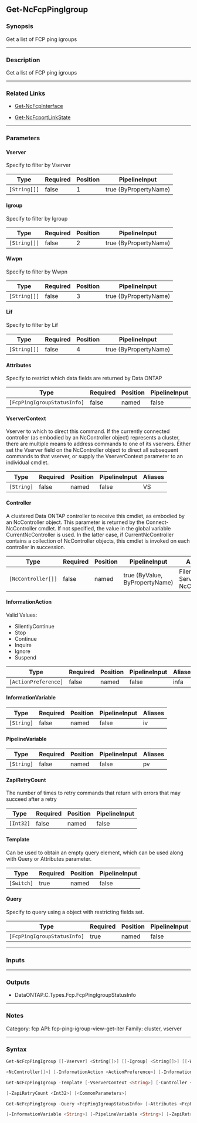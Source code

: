 Get-NcFcpPingIgroup
-------------------

### Synopsis
Get a list of FCP ping igroups

---

### Description

Get a list of FCP ping igroups

---

### Related Links
* [Get-NcFcpInterface](Get-NcFcpInterface)

* [Get-NcFcportLinkState](Get-NcFcportLinkState)

---

### Parameters
#### **Vserver**
Specify to filter by Vserver

|Type        |Required|Position|PipelineInput        |
|------------|--------|--------|---------------------|
|`[String[]]`|false   |1       |true (ByPropertyName)|

#### **Igroup**
Specify to filter by Igroup

|Type        |Required|Position|PipelineInput        |
|------------|--------|--------|---------------------|
|`[String[]]`|false   |2       |true (ByPropertyName)|

#### **Wwpn**
Specify to filter by Wwpn

|Type        |Required|Position|PipelineInput        |
|------------|--------|--------|---------------------|
|`[String[]]`|false   |3       |true (ByPropertyName)|

#### **Lif**
Specify to filter by Lif

|Type        |Required|Position|PipelineInput        |
|------------|--------|--------|---------------------|
|`[String[]]`|false   |4       |true (ByPropertyName)|

#### **Attributes**
Specify to restrict which data fields are returned by Data ONTAP

|Type                       |Required|Position|PipelineInput|
|---------------------------|--------|--------|-------------|
|`[FcpPingIgroupStatusInfo]`|false   |named   |false        |

#### **VserverContext**
Vserver to which to direct this command.  If the currently connected controller (as embodied by an NcController object) represents a cluster, there are multiple means to address commands to one of its vservers.  Either set the Vserver field on the NcController object to direct all subsequent commands to that vserver, or supply the VserverContext parameter to an individual cmdlet.

|Type      |Required|Position|PipelineInput|Aliases|
|----------|--------|--------|-------------|-------|
|`[String]`|false   |named   |false        |VS     |

#### **Controller**
A clustered Data ONTAP controller to receive this cmdlet, as embodied by an NcController object.  This parameter is returned by the Connect-NcController cmdlet.  If not specified, the value in the global variable CurrentNcController is used.  In the latter case, if CurrentNcController contains a collection of NcController objects, this cmdlet is invoked on each controller in succession.

|Type              |Required|Position|PipelineInput                 |Aliases                          |
|------------------|--------|--------|------------------------------|---------------------------------|
|`[NcController[]]`|false   |named   |true (ByValue, ByPropertyName)|Filer<br/>Server<br/>NcController|

#### **InformationAction**

Valid Values:

* SilentlyContinue
* Stop
* Continue
* Inquire
* Ignore
* Suspend

|Type                |Required|Position|PipelineInput|Aliases|
|--------------------|--------|--------|-------------|-------|
|`[ActionPreference]`|false   |named   |false        |infa   |

#### **InformationVariable**

|Type      |Required|Position|PipelineInput|Aliases|
|----------|--------|--------|-------------|-------|
|`[String]`|false   |named   |false        |iv     |

#### **PipelineVariable**

|Type      |Required|Position|PipelineInput|Aliases|
|----------|--------|--------|-------------|-------|
|`[String]`|false   |named   |false        |pv     |

#### **ZapiRetryCount**
The number of times to retry commands that return with errors that may succeed after a retry

|Type     |Required|Position|PipelineInput|
|---------|--------|--------|-------------|
|`[Int32]`|false   |named   |false        |

#### **Template**
Can be used to obtain an empty query element, which can be used along with Query or Attributes parameter.

|Type      |Required|Position|PipelineInput|
|----------|--------|--------|-------------|
|`[Switch]`|true    |named   |false        |

#### **Query**
Specify to query using a object with restricting fields set.

|Type                       |Required|Position|PipelineInput|
|---------------------------|--------|--------|-------------|
|`[FcpPingIgroupStatusInfo]`|true    |named   |false        |

---

### Inputs

---

### Outputs
* DataONTAP.C.Types.Fcp.FcpPingIgroupStatusInfo

---

### Notes
Category: fcp
API: fcp-ping-igroup-view-get-iter
Family: cluster, vserver

---

### Syntax
```PowerShell
Get-NcFcpPingIgroup [[-Vserver] <String[]>] [[-Igroup] <String[]>] [[-Wwpn] <String[]>] [[-Lif] <String[]>] [-Attributes <FcpPingIgroupStatusInfo>] [-VserverContext <String>] [-Controller 
```
```PowerShell
<NcController[]>] [-InformationAction <ActionPreference>] [-InformationVariable <String>] [-PipelineVariable <String>] [-ZapiRetryCount <Int32>] [<CommonParameters>]
```
```PowerShell
Get-NcFcpPingIgroup -Template [-VserverContext <String>] [-Controller <NcController[]>] [-InformationAction <ActionPreference>] [-InformationVariable <String>] [-PipelineVariable <String>] 
```
```PowerShell
[-ZapiRetryCount <Int32>] [<CommonParameters>]
```
```PowerShell
Get-NcFcpPingIgroup -Query <FcpPingIgroupStatusInfo> [-Attributes <FcpPingIgroupStatusInfo>] [-VserverContext <String>] [-Controller <NcController[]>] [-InformationAction <ActionPreference>] 
```
```PowerShell
[-InformationVariable <String>] [-PipelineVariable <String>] [-ZapiRetryCount <Int32>] [<CommonParameters>]
```
